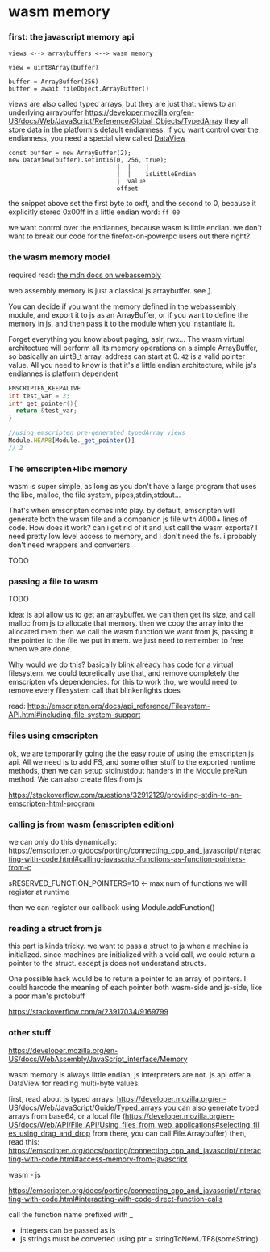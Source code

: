 
# wasm memory

### first: the javascript memory api

    views <--> arraybuffers <--> wasm memory

    view = uint8Array(buffer)

    buffer = ArrayBuffer(256)
    buffer = await fileObject.ArrayBuffer()

views are also called typed arrays, but they are just that:
views to an underlying arraybuffer
https://developer.mozilla.org/en-US/docs/Web/JavaScript/Reference/Global_Objects/TypedArray
they all store data in the platform's default endianness.
If you want control over the endianness, you need a 
special view called [DataView](https://developer.mozilla.org/en-US/docs/Web/JavaScript/Reference/Global_Objects/DataView)

    const buffer = new ArrayBuffer(2);
    new DataView(buffer).setInt16(0, 256, true);
                                  |  |    |
                                  |  |    isLittleEndian
                                  |  value
                                  offset

the snippet above set the first byte to oxff, and the second to 0,
because it explicitly stored 0x00ff in a little endian word: `ff 00`

we want control over the endiannes, because wasm is little endian.
we don't want to break our code for the firefox-on-powerpc users
out there right?

### the wasm memory model

required read: [the mdn docs on webassembly](https://developer.mozilla.org/en-US/docs/WebAssembly/Using_the_JavaScript_API)

web assembly memory is just a classical js arraybuffer. see [1](https://developer.mozilla.org/en-US/docs/WebAssembly/JavaScript_interface/Memory).

You can decide if you want the memory defined in the webassembly module, and export it to js
as an ArrayBuffer,
or if you want to define the memory in js, and then pass it to the module when you instantiate it.

Forget everything you know about paging, aslr, rwx...
The wasm virtual architecture will perform all its memory operations on 
a simple ArrayBuffer, so basically an uint8_t array.
address can start at 0. `42` is a valid pointer value.
All you need to know is that it's a little endian architecture, while js's endiannes is 
platform dependent

```c
EMSCRIPTEN_KEEPALIVE
int test_var = 2;
int* get_pointer(){
  return &test_var;
}
```

```js
//using emscripten pre-generated typedArray views
Module.HEAP8[Module._get_pointer()]
// 2

```

### The emscripten+libc memory

wasm is super simple, as long as you don't have a large program that uses the libc,
malloc, the file system, pipes,stdin,stdout...

That's when emscripten comes into play. by default, emscripten will generate
both the wasm file and a companion js file with 4000+ lines of code.
How does it work? can i get rid of it and just call the wasm exports?
I need pretty low level access to memory, and i don't need the fs. 
i probably don't need wrappers and converters.


TODO


### passing a file to wasm

TODO

idea: js api allow us to get an arraybuffer.
we can then get its size, and call malloc from js to allocate that memory.
then we copy the array into the allocated mem
then we call the wasm function we want from js, passing it the pointer to the
file we put in mem.
we just need to remember to free when we are done.

Why would we do this? basically blink already has code for a virtual filesystem.
we could teoretically use that, and remove completely the emscripten vfs dependencies.
for this to work tho, we would need to remove every filesystem call that blinkenlights does

read:
https://emscripten.org/docs/api_reference/Filesystem-API.html#including-file-system-support

### files  using emscripten

ok, we are temporarily going the the easy route of using
the emscripten js api.
All we need is to add FS, and some other stuff to
the exported runtime methods, then we can 
setup stdin/stdout handers in the Module.preRun method.
We can also create files from js

https://stackoverflow.com/questions/32912129/providing-stdin-to-an-emscripten-html-program


### calling js from wasm (emscripten edition)

we can only do this dynamically:
https://emscripten.org/docs/porting/connecting_cpp_and_javascript/Interacting-with-code.html#calling-javascript-functions-as-function-pointers-from-c

sRESERVED_FUNCTION_POINTERS=10 <- max num of functions we will register at runtime 

then we can register our callback using Module.addFunction()


### reading a struct from js

this part is kinda tricky.
we want to pass a struct to js when a machine is 
initialized.
since machines are initialized with a void call, we could
return a pointer to the struct.
escept js does not understand structs.

One possible hack would be to return a pointer to an array
of pointers.
I could harcode the meaning of each pointer 
both wasm-side and js-side, like a poor man's protobuff

https://stackoverflow.com/a/23917034/9169799





### other stuff

https://developer.mozilla.org/en-US/docs/WebAssembly/JavaScript_interface/Memory

wasm memory is always little endian, js interpreters are not.
js api offer a DataView for reading multi-byte values.

first, read about js typed arrays:
https://developer.mozilla.org/en-US/docs/Web/JavaScript/Guide/Typed_arrays
you can also generate typed arrays from base64, or a local file (https://developer.mozilla.org/en-US/docs/Web/API/File_API/Using_files_from_web_applications#selecting_files_using_drag_and_drop from there, you can call File.Arraybuffer)
then, read this:
https://emscripten.org/docs/porting/connecting_cpp_and_javascript/Interacting-with-code.html#access-memory-from-javascript

wasm - js 

https://emscripten.org/docs/porting/connecting_cpp_and_javascript/Interacting-with-code.html#interacting-with-code-direct-function-calls

call the function name prefixed with _

- integers can be passed as is
- js strings must be converted using ptr = stringToNewUTF8(someString)


